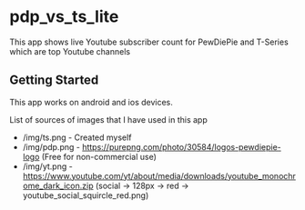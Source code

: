 # pdp_vs_ts_lite

This app shows live Youtube subscriber count for PewDiePie and T-Series which are top Youtube channels

## Getting Started

This app works on android and ios devices.

List of sources of images that I have used in this app
 - /img/ts.png - Created myself
 - /img/pdp.png - https://purepng.com/photo/30584/logos-pewdiepie-logo (Free for non-commercial use)
 - /img/yt.png - https://www.youtube.com/yt/about/media/downloads/youtube_monochrome_dark_icon.zip (social -> 128px -> red -> youtube_social_squircle_red.png)